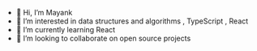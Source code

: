 - 👋 Hi, I’m Mayank
- 👀 I’m interested in data structures and algorithms , TypeScript , React
- 🌱 I’m currently learning React 
- 💞️ I’m looking to collaborate on open source projects
<!---
mayank-kumar-00/mayank-kumar-00 is a ✨ special ✨ repository because its `README.md` (this file) appears on your GitHub profile.
You can click the Preview link to take a look at your changes.
--->
